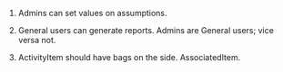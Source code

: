 1.  Admins can set values on assumptions.

2.  General users can generate reports. Admins are General users; vice versa not.

3.  ActivityItem should have bags on the side. AssociatedItem.

